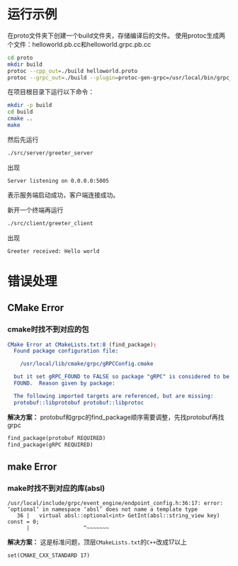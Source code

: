 # 运行示例

在proto文件夹下创建一个build文件夹，存储编译后的文件。
使用protoc生成两个文件：helloworld.pb.cc和helloworld.grpc.pb.cc
```bash
cd proto
mkdir build
protoc --cpp_out=./build helloworld.proto
protoc --grpc_out=./build --plugin=protoc-gen-grpc=/usr/local/bin/grpc_cpp_plugin helloworld.proto
```

在项目根目录下运行以下命令：
```bash
mkdir -p build
cd build
cmake ..
make
```

然后先运行
```bash
./src/server/greeter_server 
```
出现
```text
Server listening on 0.0.0.0:5005
```
表示服务端启动成功，客户端连接成功。

新开一个终端再运行
```bash
./src/client/greeter_client
```
出现
```text
Greeter received: Hello world
```

# 错误处理

## CMake Error

### cmake时找不到对应的包
```CMake
CMake Error at CMakeLists.txt:8 (find_package):
  Found package configuration file:

    /usr/local/lib/cmake/grpc/gRPCConfig.cmake

  but it set gRPC_FOUND to FALSE so package "gRPC" is considered to be NOT
  FOUND.  Reason given by package:

  The following imported targets are referenced, but are missing:
  protobuf::libprotobuf protobuf::libprotoc
```

**解决方案：**
protobuf和grpc的find_package顺序需要调整，先找protobuf再找grpc
```CMakeLists.txt
find_package(protobuf REQUIRED)
find_package(gRPC REQUIRED)
```

## make Error
### make时找不到对应的库(absl)
```make
/usr/local/include/grpc/event_engine/endpoint_config.h:36:17: error: ‘optional’ in namespace ‘absl’ does not name a template type
   36 |   virtual absl::optional<int> GetInt(absl::string_view key) const = 0;
      |                 ^~~~~~~~
```

**解决方案：**
这是标准问题，顶层`CMakeLists.txt`的`C++`改成17以上
```CMakeLists.txt
set(CMAKE_CXX_STANDARD 17)
```